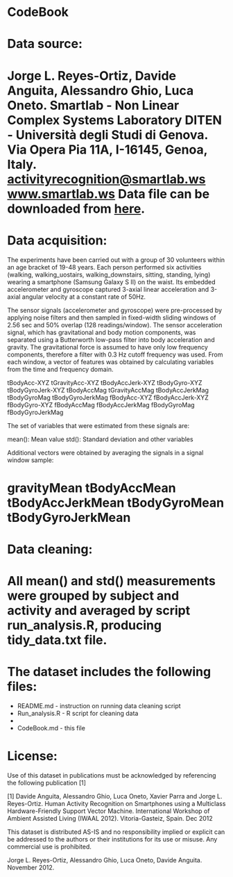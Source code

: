 # CodeBook

Data source:
==================================================================
Jorge L. Reyes-Ortiz, Davide Anguita, Alessandro Ghio, Luca Oneto.
Smartlab - Non Linear Complex Systems Laboratory
DITEN - Università degli Studi di Genova.
Via Opera Pia 11A, I-16145, Genoa, Italy.
activityrecognition@smartlab.ws
www.smartlab.ws
Data file can be downloaded from [here](https://d396qusza40orc.cloudfront.net/getdata%2Fprojectfiles%2FUCI%20HAR%20Dataset.zip).
==================================================================

Data acquisition:
==================================================================
The experiments have been carried out with a group of 30 volunteers within an age bracket of 19-48 years. Each person performed six activities (walking, walking_uostairs, walking_downstairs, sitting, standing, lying) wearing a smartphone (Samsung Galaxy S II) on the waist. Its embedded accelerometer and gyroscope captured 3-axial linear acceleration and 3-axial angular velocity at a constant rate of 50Hz. 

The sensor signals (accelerometer and gyroscope) were pre-processed by applying noise filters and then sampled in fixed-width sliding windows of 2.56 sec and 50% overlap (128 readings/window). The sensor acceleration signal, which has gravitational and body motion components, was separated using a Butterworth low-pass filter into body acceleration and gravity. The gravitational force is assumed to have only low frequency components, therefore a filter with 0.3 Hz cutoff frequency was used. From each window, a vector of features was obtained by calculating variables from the time and frequency domain.

tBodyAcc-XYZ
tGravityAcc-XYZ
tBodyAccJerk-XYZ
tBodyGyro-XYZ
tBodyGyroJerk-XYZ
tBodyAccMag
tGravityAccMag
tBodyAccJerkMag
tBodyGyroMag
tBodyGyroJerkMag
fBodyAcc-XYZ
fBodyAccJerk-XYZ
fBodyGyro-XYZ
fBodyAccMag
fBodyAccJerkMag
fBodyGyroMag
fBodyGyroJerkMag

The set of variables that were estimated from these signals are: 

mean(): Mean value
std(): Standard deviation
and other variables

Additional vectors were obtained by averaging the signals in a signal window sample:

gravityMean
tBodyAccMean
tBodyAccJerkMean
tBodyGyroMean
tBodyGyroJerkMean
==================================================================

Data cleaning:
==================================================================
All mean() and std() measurements were grouped by subject and activity and averaged by script **run_analysis.R**, producing tidy_data.txt file.
==================================================================

The dataset includes the following files:
=========================================
- README.md - instruction on running data cleaning script
- Run_analysis.R - R script for cleaning data
- 
- CodeBook.md - this file





License:
==================================================================
Use of this dataset in publications must be acknowledged by referencing the following publication [1] 

[1] Davide Anguita, Alessandro Ghio, Luca Oneto, Xavier Parra and Jorge L. Reyes-Ortiz. Human Activity Recognition on Smartphones using a Multiclass Hardware-Friendly Support Vector Machine. International Workshop of Ambient Assisted Living (IWAAL 2012). Vitoria-Gasteiz, Spain. Dec 2012

This dataset is distributed AS-IS and no responsibility implied or explicit can be addressed to the authors or their institutions for its use or misuse. Any commercial use is prohibited.

Jorge L. Reyes-Ortiz, Alessandro Ghio, Luca Oneto, Davide Anguita. November 2012.
